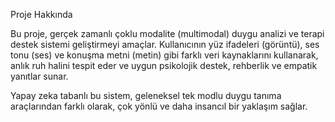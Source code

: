 Proje Hakkında

Bu proje, gerçek zamanlı çoklu modalite (multimodal) duygu analizi ve terapi destek sistemi geliştirmeyi amaçlar. Kullanıcının yüz ifadeleri (görüntü), ses tonu (ses) ve konuşma metni (metin) gibi farklı veri kaynaklarını kullanarak, anlık ruh halini tespit eder ve uygun psikolojik destek, rehberlik ve empatik yanıtlar sunar.

Yapay zeka tabanlı bu sistem, geleneksel tek modlu duygu tanıma araçlarından farklı olarak, çok yönlü ve daha insancıl bir yaklaşım sağlar.
